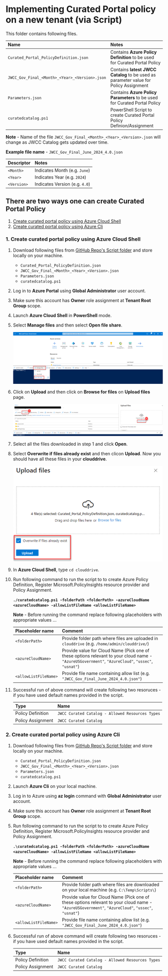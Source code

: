 # Implementing Curated Portal policy on a new tenant (via Script)

This folder contains following files.

|  Name                                           |  Notes                                                                                  |
|:------------------------------------------------|:----------------------------------------------------------------------------------------|
| `Curated_Portal_PolicyDefinition.json`          | Contains **Azure Policy Definition** to be used for Curated Portal Policy               |
| `JWCC_Gov_Final_<Month>_<Year>_<Version>.json`  | Contains **latest JWCC Catalog** to be used as parameter value for Policy Assignment    |
| `Parameters.json`                               | Contains **Azure Policy Parameters** to be used for Curated Portal Policy               |
| `curatedcatalog.ps1`                            | PowerShell Script to create Curated Portal Policy Definion/Assignment                   |

**Note** - Name of the file `JWCC_Gov_Final_<Month>_<Year>_<Version>.json` will change as JWCC Catalog gets updated over time.

**Example file name** - `JWCC_Gov_Final_June_2024_4.0.json`

|  Descriptor |  Notes                         |
|:------------|:-------------------------------|
| `<Month>`   | Indicates Month (e.g. `June`)  |
| `<Year>`    | Indicates Year (e.g. `2024`)   |
| `<Version>` | Indicates Version (e.g. `4.0`) |

## There are two ways one can create Curated Portal Policy

1. [Create curated portal policy using Azure Cloud Shell](#1-create-curated-portal-policy-using-azure-cloud-shell)
2. [Create curated portal policy using Azure Cli](#2-create-curated-portal-policy-using-azure-cli)

### 1. Create curated portal policy using Azure Cloud Shell

1. Download following files from [GitHub Repo's Script folder](https://github.com/Azure/jwcc-curated-portal/tree/main/Azure%20Government/AzurePolicyFiles-CuratedPortal/Script) and store locally on your machine.

    - `Curated_Portal_PolicyDefinition.json`
    - `JWCC_Gov_Final_<Month>_<Year>_<Version>.json`
    - `Parameters.json`
    - `curatedcatalog.ps1`

2. Log in to **Azure Portal** using **Global Administrator** user account.

3. Make sure this account has **Owner** role assignment at **Tenant Root Group** scope.

4. Launch **Azure Cloud Shell** in **PowerShell** mode.

5. Select **Manage files** and then select **Open file share**.

    ![](media/1-Open-File-Share.png)

6. Click on **Upload** and then click on **Browse for files** on **Upload files** page.

    ![](media/2-Upload-Files.png)

7. Select all the files downloaded in step 1 and click **Open**.

8. Select **Overwrite if files already exist** and then clicon **Upload**. Now you should have all these files in your **clouddrive**.

    ![](media/3-Upload.png)

9. In **Azure Cloud Shell**, type `cd clouddrive`.

10. Run following command to run the script to to create Azure Policy Definition, Register Microsoft.PolicyInsights resource provider and Policy Assignment.

    **`./curatedcatalog.ps1 -folderPath <folderPath> -azureCloudName <azureCloudName> -allowListFileName <allowListFileName>`**

    **Note** - Before running the command replace following placeholders with appropriate values ...

    |  Placeholder name     |  Comment                                                                                       |
    |:----------------------|:-----------------------------------------------------------------------------------------------|
    | `<folderPath>`        | Provide folder path where files are uploaded in `clouddrive` (e.g. `/home/admin/clouddrive/`)  |
    | `<azureCloudName>`    | Provide value for Cloud Name (Pick one of these options relevant to your cloud name - `"AzureUSGovernment"`, `"AzureCloud"`, `"ussec"`, `"usnat"`)  |
    | `<allowListFileName>` | Provide file name containing allow list (e.g. `"JWCC_Gov_Final_June_2024_4.0.json"`) |

11. Successful run of above command will create following two resoruces - if you have used default names provided in the script.

    |  Type             |  Name                                            |
    |:----------------- |:-------------------------------------------------|
    | Policy Definition | `JWCC Curated Catalog - Allowed Resources Types` |
    | Policy Assignment | `JWCC Curated Catalog`                           |

### 2. Create curated portal policy using Azure Cli

1. Download following files from [GitHub Repo's Script folder](https://github.com/Azure/jwcc-curated-portal/tree/main/Azure%20Government/AzurePolicyFiles-CuratedPortal/Script) and store locally on your machine.

    - `Curated_Portal_PolicyDefinition.json`
    - `JWCC_Gov_Final_<Month>_<Year>_<Version>.json`
    - `Parameters.json`
    - `curatedcatalog.ps1`

2. Launch **Azure Cli** on your local machine.

2. Log in to Azure using **az login** command with **Global Administrator** user account.

3. Make sure this account has **Owner** role assignment at **Tenant Root Group** scope.

4. Run following command to run the script to to create Azure Policy Definition, Register Microsoft.PolicyInsights resource provider and Policy Assignment. 

    **`.\curatedcatalog.ps1 -folderPath <folderPath> -azureCloudName <azureCloudName> -allowListFileName <allowListFileName>`**

    **Note** - Before running the command replace following placeholders with appropriate values ...

    |  Placeholder name     |  Comment                                                                                       |
    |:----------------------|:-----------------------------------------------------------------------------------------------|
    | `<folderPath>`        | Provide folder path where files are downloaded on your local machine (e.g. `C:\Temp\Scripts\`)  |
    | `<azureCloudName>`    | Provide value for Cloud Name (Pick one of these options relevant to your cloud name - `"AzureUSGovernment"`, `"AzureCloud"`, `"ussec"`, `"usnat"`)  |
    | `<allowListFileName>` | Provide file name containing allow list (e.g. `"JWCC_Gov_Final_June_2024_4.0.json"`) |

5. Successful run of above command will create following two resoruces - if you have used default names provided in the script.

    |  Type             |  Name                                            |
    |:----------------- |:-------------------------------------------------|
    | Policy Definition | `JWCC Curated Catalog - Allowed Resources Types` |
    | Policy Assignment | `JWCC Curated Catalog`                           |
